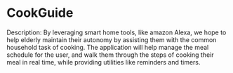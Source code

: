 # CookGuide

Description: By leveraging smart home tools, like amazon Alexa, we hope to help elderly maintain their autonomy by assisting them with the common household task of cooking. The application will help manage the meal schedule for the user, and walk them through the steps of cooking their meal in real time, while providing utilities like reminders and timers. 

